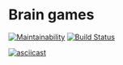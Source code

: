 # Brain games
[![Maintainability](https://api.codeclimate.com/v1/badges/c06458aaf3263c02b8e5/maintainability)](https://codeclimate.com/github/rentery/php-project-lvl1/maintainability)
[![Build Status](https://travis-ci.com/rentery/php-project-lvl1.svg?branch=master)](https://travis-ci.com/rentery/php-project-lvl1)


[![asciicast](https://asciinema.org/a/mkP33lkoYXQs0nw5zQopM84OT.svg)](https://asciinema.org/a/mkP33lkoYXQs0nw5zQopM84OT)
